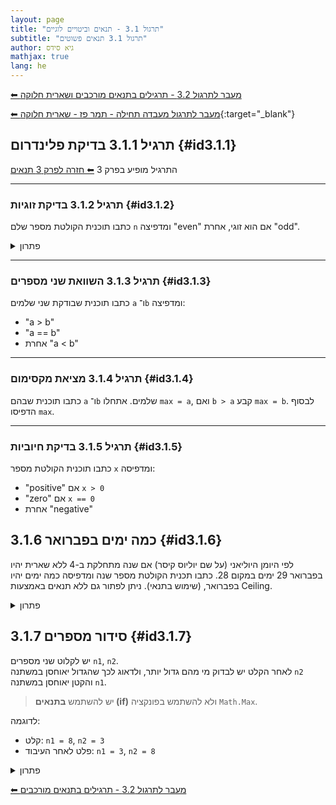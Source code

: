 ```yaml
---
layout: page
title: "תרגול 3.1 - תנאים וביטויים לוגיים"
subtitle: "תרגול 3.1 תנאים פשוטים"
author: גיא סידס
mathjax: true
lang: he
---
```

[⬅ מעבר לתרגול 3.2 - תרגילים בתנאים מורכבים ושארית חלוקה](/cs/Chapter3Ex3.2)

[⬅ מעבר לתרגול מעבדה תחילה - תמר פז - שארית חלוקה](https://cse.net.technion.ac.il/files/2023/09/l3-cs-cond-cs.pdf){:target="_blank"}

## תרגיל 3.1.1 בדיקת פלינדרום {#id3.1.1}
התרגיל מופיע בפרק 3
[⬅ חזרה לפרק 3 תנאים](/cs/Chapter3)


---

### תרגיל 3.1.2 בדיקת זוגיות {#id3.1.2}

כתבו תוכנית הקולטת מספר שלם `n` ומדפיצה "even" אם הוא זוגי, אחרת "odd".

<details markdown="1"><summary>פתרון</summary>

{% highlight csharp linenos %}int n = 8;
if (n % 2 == 0)
{
    Console.WriteLine("even");
}
else
{
    Console.WriteLine("odd");
}
{% endhighlight %}

</details>

---

### תרגיל 3.1.3 השוואת שני מספרים {#id3.1.3}

כתבו תוכנית שבודקת שני שלמים `a` ו־`b` ומדפיצה:

* "a > b"
* "a == b"
* אחרת "a < b"

---

### תרגיל 3.1.4 מציאת מקסימום {#id3.1.4}

כתבו תוכנית שבהם `a` ו־`b` שלמים. אתחלו `max = a`, ואם `b > a` קבע `max = b`. לבסוף הדפיסו `max`.

---

### תרגיל 3.1.5 בדיקת חיוביות {#id3.1.5}

כתבו תוכנית הקולטת מספר `x` ומדפיסה:

* "positive" אם `x > 0`
* "zero" אם `x == 0`
* אחרת "negative"


## 3.1.6 כמה ימים בפברואר {#id3.1.6}

לפי היומן היוליאני (על שם יוליוס קיסר) אם שנה מתחלקת ב-4 ללא שארית יהיו בפברואר 29 ימים במקום 28. 
כתבו תכנית הקולטת מספר שנה ומדפיסה כמה ימים יהיו בפברואר, (שימוש בתנאי). ניתן לפתור גם ללא תנאים באמצעות Ceiling. 

<details markdown="1"><summary>פתרון</summary>

```csharp
Console.Write("Enter a number: ");
int year = int.Parse(Console.ReadLine());
if (year % 4 == 0)
    Console.WriteLine("29 days");
else
    Console.WriteLine("28 days");
```

</details>




## 3.1.7 סידור מספרים {#id3.1.7}

יש לקלוט שני מספרים `n1`, `n2`.  
לאחר הקלט יש לבדוק מי מהם גדול יותר, ולדאוג לכך שהגדול יאוחסן במשתנה `n2` והקטן יאוחסן במשתנה `n1`.  

> יש להשתמש **בתנאים (if)** ולא להשתמש בפונקציה `Math.Max`.

לדוגמה:  
- קלט: `n1 = 8`, `n2 = 3`  
- פלט לאחר העיבוד: `n1 = 3`, `n2 = 8`

<details markdown="1"><summary>פתרון</summary>

```csharp

static void Main()
{
    Console.Write("הכנס מספר ראשון: ");
    int n1 = int.Parse(Console.ReadLine());

    Console.Write("הכנס מספר שני: ");
    int n2 = int.Parse(Console.ReadLine());

    if (n1 > n2)
    {
        int tmp = n1; // החלפה
        n1 = n2;
        n2 = tmp;
    }

    Console.WriteLine($"לאחר הסידור: n1={n1}, n2={n2}");
}

```

</details>



[⬅ מעבר לתרגול 3.2 - תרגילים בתנאים מורכבים](/cs/Chapter3Ex3.2)